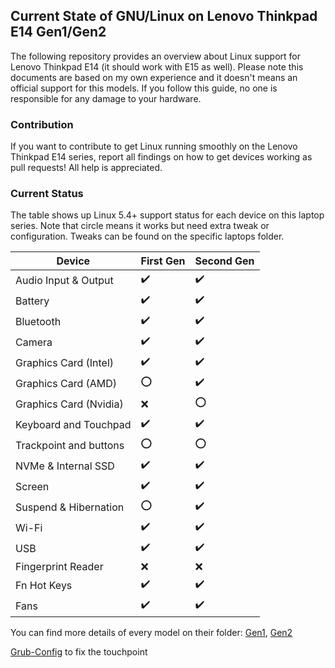 ## Current State of GNU/Linux on Lenovo Thinkpad E14 Gen1/Gen2

The following repository provides an overview about Linux support for Lenovo Thinkpad E14 (it should work with E15 as well). Please note this documents are based on my own experience and it doesn't means an official support for this models. If you follow this guide, no one is responsible for any damage to your hardware.

### Contribution

If you want to contribute to get Linux running smoothly on the Lenovo Thinkpad E14 series, report all findings on how to get devices working as pull requests! All help is appreciated.

### Current Status

The table shows up Linux 5.4+ support status for each device on this laptop series. Note that circle means it works but need extra tweak or configuration.
Tweaks can be found on the specific laptops folder.

| Device                            | First Gen                           | Second Gen                |
|-----------------------------------|-------------------------------------|---------------------------|
| Audio Input & Output              | :heavy_check_mark:                  | :heavy_check_mark:        |
| Battery                           | :heavy_check_mark:                  | :heavy_check_mark:        | 
| Bluetooth                         | :heavy_check_mark:                  | :heavy_check_mark:        |
| Camera                            | :heavy_check_mark:                  | :heavy_check_mark:        |
| Graphics Card (Intel)             | :heavy_check_mark:                  | :heavy_check_mark:        |
| Graphics Card (AMD)               | :o:                                 | :heavy_check_mark:        |
| Graphics Card (Nvidia)            | :x:                                 | :o:                       |
| Keyboard and Touchpad             | :heavy_check_mark:                  | :heavy_check_mark:        |
| Trackpoint and buttons            | :o:                                 | :o:                       |
| NVMe & Internal SSD               | :heavy_check_mark:                  | :heavy_check_mark:        |
| Screen                            | :heavy_check_mark:                  | :heavy_check_mark:        |
| Suspend & Hibernation             | :o:                                 | :heavy_check_mark:        |
| Wi-Fi                             | :heavy_check_mark:                  | :heavy_check_mark:        |
| USB                               | :heavy_check_mark:                  | :heavy_check_mark:        |
| Fingerprint Reader                | :x:                                 | :x:                       |
| Fn Hot Keys                       | :heavy_check_mark:                  | :heavy_check_mark:        |
| Fans                              | :heavy_check_mark:                  | :heavy_check_mark:        |
    
You can find more details of every model on their folder:
[Gen1](./thinkpad-e14-gen1/README.md),
[Gen2](./thinkpad-e14-gen2/README.md)

[Grub-Config](./grub-config/README.md) to fix the touchpoint


